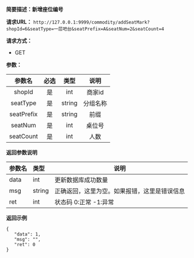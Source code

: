 **简要描述：新增座位编号** 

**请求URL：** 
` http://127.0.0.1:9999/commodity/addSeatMark?shopId=6&seatType=一层吧台&seatPrefix=A&seatNum=2&seatCount=4 `

**请求方式：**
- GET

**参数：** 

| 参数名 | 必选 | 类型 | 说明 |
| :----: | :----: | :----: |  :----: |
| shopId | 是 | int |商家id |
| seatType | 是 | string |分组名称 |
| seatPrefix | 是 | string |前缀 |
| seatNum | 是 | int |桌位号 |
| seatCount | 是 | int |人数 |


 **返回参数说明** 
 
|参数名|类型|说明|
|:-----  |:-----|----- |
|data| int|更新数据库成功数量|
|msg|string|正确返回，这里为空。如果报错，这里是错误信息|
|ret|int|状态码 0:正常  -1:异常|


 **返回示例**
 ``` 
 {
	"data": 1,
	"msg": "",
	"ret": 0
}
``` 